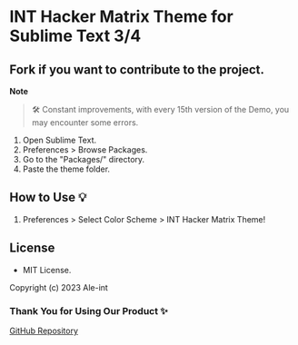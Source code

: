 # INT Hacker Matrix Theme for Sublime Text 3/4

## Fork if you want to contribute to the project.

**Note**
> 🛠 Constant improvements, with every 15th version of the Demo, you may encounter some errors.

1. Open Sublime Text.
2. Preferences > Browse Packages.
3. Go to the "Packages/" directory.
3. Paste the theme folder.

## How to Use 💡

1. Preferences > Select Color Scheme > INT Hacker Matrix Theme!

## License

- MIT License.

Copyright (c) 2023 Ale-int

### Thank You for Using Our Product ✨

[GitHub Repository](https://github.com/Ale-int/Theme-INT-hacker-Matrix-Sublime-Text-3-4)
